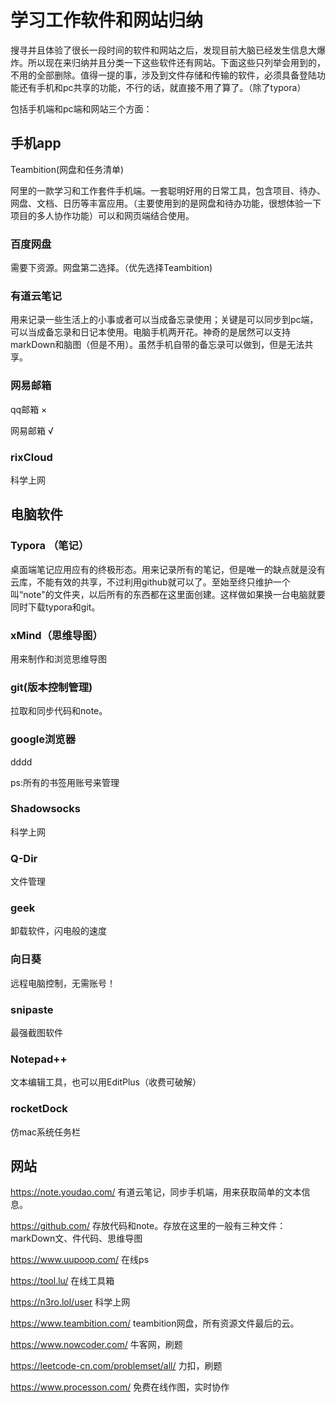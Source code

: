 # 学习工作软件和网站归纳

搜寻并且体验了很长一段时间的软件和网站之后，发现目前大脑已经发生信息大爆炸。所以现在来归纳并且分类一下这些软件还有网站。下面这些只列举会用到的，不用的全部删除。值得一提的事，涉及到文件存储和传输的软件，必须具备登陆功能还有手机和pc共享的功能，不行的话，就直接不用了算了。（除了typora）

包括手机端和pc端和网站三个方面：

## 手机app

Teambition(网盘和任务清单)

阿里的一款学习和工作套件手机端。一套聪明好用的日常工具，包含项目、待办、网盘、文档、日历等丰富应用。（主要使用到的是网盘和待办功能，很想体验一下项目的多人协作功能）可以和网页端结合使用。

### 百度网盘

需要下资源。网盘第二选择。（优先选择Teambition)

### 有道云笔记

用来记录一些生活上的小事或者可以当成备忘录使用；关键是可以同步到pc端，可以当成备忘录和日记本使用。电脑手机两开花。神奇的是居然可以支持markDown和脑图（但是不用）。虽然手机自带的备忘录可以做到，但是无法共享。

### 网易邮箱

qq邮箱 ×

网易邮箱 √

### rixCloud

科学上网

## 电脑软件

### Typora （笔记）

桌面端笔记应用应有的终极形态。用来记录所有的笔记，但是唯一的缺点就是没有云库，不能有效的共享，不过利用github就可以了。至始至终只维护一个叫“note"的文件夹，以后所有的东西都在这里面创建。这样做如果换一台电脑就要同时下载typora和git。

### xMind（思维导图）

用来制作和浏览思维导图

### git(版本控制管理)

拉取和同步代码和note。

### google浏览器

dddd

ps:所有的书签用账号来管理

### Shadowsocks

科学上网

### Q-Dir

文件管理

### geek

卸载软件，闪电般的速度

### 向日葵

远程电脑控制，无需账号！

### snipaste

最强截图软件

### Notepad++

文本编辑工具，也可以用EditPlus（收费可破解）

### rocketDock

仿mac系统任务栏

## 网站

https://note.youdao.com/ 有道云笔记，同步手机端，用来获取简单的文本信息。

https://github.com/ 存放代码和note。存放在这里的一般有三种文件：markDown文、件代码、思维导图

https://www.uupoop.com/ 在线ps

https://tool.lu/ 在线工具箱

https://n3ro.lol/user 科学上网

https://www.teambition.com/ teambition网盘，所有资源文件最后的云。

https://www.nowcoder.com/ 牛客网，刷题

https://leetcode-cn.com/problemset/all/  力扣，刷题

https://www.processon.com/ 免费在线作图，实时协作